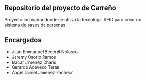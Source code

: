 ## Repositorio del proyecto de Carreño

Proyecto innovador donde se utiliza la tecnología RFID para crear un sistema de pases de personas

## Encargados
- Juan Emmanuel Becerril Nolasco
- Jeremy Osorio Ramos
- Isacar Jimenez Charis
- Gerardo Acevedo Terán
- Ángel Daniel Jimenez Pacheco
